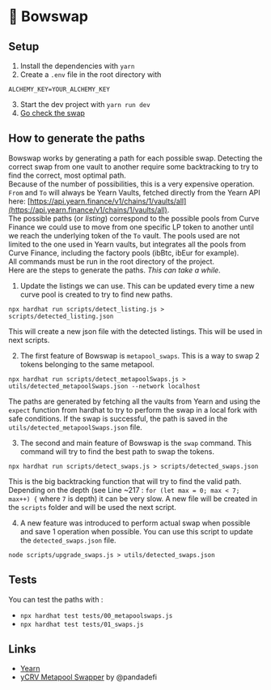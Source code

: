 # 🏹 Bowswap

## Setup  

1. Install the dependencies with `yarn`  
2. Create a `.env` file in the root directory with
```
ALCHEMY_KEY=YOUR_ALCHEMY_KEY
```  
3. Start the dev project with `yarn run dev`
4. [Go check the swap](http://localhost:3000)

## How to generate the paths
Bowswap works by generating a path for each possible swap. Detecting the correct swap from one vault to another require some backtracking to try to find the correct, most optimal path.   
Because of the number of possibilities, this is a very expensive operation.  
`From` and `To` will always be Yearn Vaults, fetched directly from the Yearn API here: [https://api.yearn.finance/v1/chains/1/vaults/all](https://api.yearn.finance/v1/chains/1/vaults/all).  
The possible paths (or *listing*) correspond to the possible pools from Curve Finance we could use to move from one specific LP token to another until we reach the underlying token of the `To` vault. The pools used are not limited to the one used in Yearn vaults, but integrates all the pools from Curve Finance, including the factory pools (ibBtc, ibEur for example).  
All commands must be run in the root directory of the project.  
Here are the steps to generate the paths. *This can take a while*.

1. Update the listings we can use. This can be updated every time a new curve pool is created to try to find new paths.
```
npx hardhat run scripts/detect_listing.js > scripts/detected_listing.json
```
This will create a new json file with the detected listings. This will be used in next scripts.

2. The first feature of Bowswap is `metapool_swaps`. This is a way to swap 2 tokens belonging to the same metapool.
```
npx hardhat run scripts/detect_metapoolSwaps.js > utils/detected_metapoolSwaps.json --network localhost
```
The paths are generated by fetching all the vaults from Yearn and using the `expect` function from hardhat to try to perform the swap in a local fork with safe conditions. If the swap is successful, the path is saved in the `utils/detected_metapoolSwaps.json` file.

3. The second and main feature of Bowswap is the `swap` command. This command will try to find the best path to swap the tokens.
```
npx hardhat run scripts/detect_swaps.js > scripts/detected_swaps.json
```
This is the big backtracking function that will try to find the valid path. Depending on the depth (see Line ~217 : `for (let max = 0; max < 7; max++) {` where `7` is depth) it can be very slow. A new file will be created in the `scripts` folder and will be used the next script.

4. A new feature was introduced to perform actual swap when possible and save 1 operation when possible. You can use this script to update the `detected_swaps.json` file.
```
node scripts/upgrade_swaps.js > utils/detected_swaps.json
```

## Tests
You can test the paths with :   
- `npx hardhat test tests/00_metapoolswaps.js`  
- `npx hardhat test tests/01_swaps.js`  

## Links
- [Yearn](http://yearn.finance/) 
- [yCRV Metapool Swapper](https://github.com/pandadefi/y-crv-metapool-swapper) by @pandadefi
